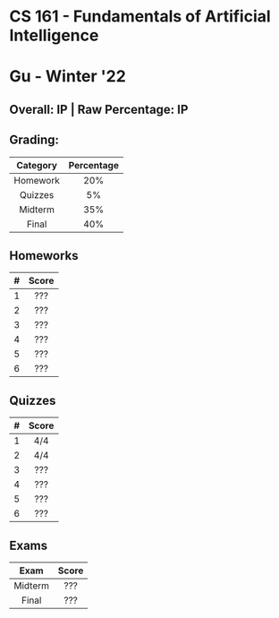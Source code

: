 # CS 161 - Fundamentals of Artificial Intelligence

# Gu - Winter '22

## Overall: IP | Raw Percentage: IP

## Grading:

| Category | Percentage |
| :------: | :--------: |
| Homework |    20%     |
| Quizzes  |     5%     |
| Midterm  |    35%     |
|  Final   |    40%     |

## Homeworks

|  #   | Score |
| :--: | :---: |
|  1   |  ???  |
|  2   |  ???  |
|  3   |  ???  |
|  4   |  ???  |
|  5   |  ???  |
|  6   |  ???  |

## Quizzes

|  #   | Score |
| :--: | :---: |
|  1   |  4/4  |
|  2   |  4/4  |
|  3   |  ???  |
|  4   |  ???  |
|  5   |  ???  |
|  6   |  ???  |

## Exams

|  Exam   | Score |
| :-----: | :---: |
| Midterm |  ???  |
|  Final  |  ???  |

